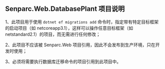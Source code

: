 ## Senparc.Web.DatabasePlant 项目说明

1、此项目用于使用 `dotnet ef migrations add` 命令时，指定带有特定目标框架的启动项目（如 netcoreapp3.1），这样可以操作任意目标框架（如 netstandard2.1）的项目，而无需进行任何修改；

2、此项目不应该被 Senparc.Web 项目引用，因此不会发布到生产环境，只在开发时使用；

3、必须将需要执行数据库迁移命令的项目引用到此项目中。